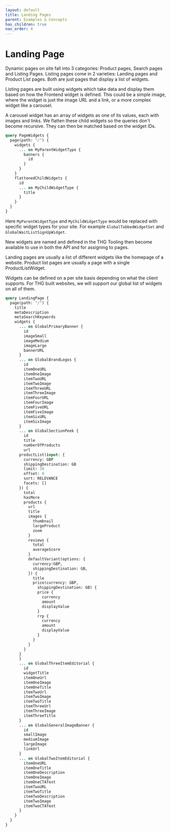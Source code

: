 ```yaml
---
layout: default
title: Landing Pages
parent: Examples & Concepts
has_children: true
nav_order: 4
---
```


# Landing Page
Dynamic pages on site fall into 3 categories: Product pages, Search pages and Listing Pages. Listing pages come in 2 varieties: Landing pages and Product List pages. Both are just pages that display a list of widgets.

Listing pages are built using widgets which take data and display them based on how the Frontend widget is defined. This could be a simple image, where the widget is just the image URL and a link, or a more complex widget like a carousel.

A carousel widget has an array of widgets as one of its values, each with images and links. We flatten these child widgets so the queries don't become recursive. They can then be matched based on the widget IDs.

```graphql
query PageWidgets {
  page(path: "/") {
    widgets {
      ... on MyParentWidgetType {
        banners {
          id
        }
      }
    }
    flattenedChildWidgets {
      id
      ... on MyChildWidgetType {
        title
      }
    }
  }
}
```

Here `MyParentWidgetType` and `MyChildWidgetType` would be replaced with specific widget types for your site. For example `GlobalTabbedWidgetSet` and `GlobalWaitListSignUpWidget`.

New widgets are named and defined in the THG Tooling then become available to use in both the API and for assigning to pages.

Landing pages are usually a list of different widgets like the homepage of a website. Product list pages are usually a page with a single ProductListWidget.

Widgets can be defined on a per site basis depending on what the client supports. For THG built websites, we will support our global list of widgets on all of them.

```graphql
query LandingPage {
  page(path: "/") {
    title
    metaDescription
    metaSearchKeywords
    widgets {
      ... on GlobalPrimaryBanner {
        id
        imageSmall
        imageMedium
        imageLarge
        bannerURL
      }
      ... on GlobalBrandLogos {
        id
        itemOneURL
        itemOneImage
        itemTwoURL
        itemTwoImage
        itemThreeURL
        itemThreeImage
        itemFourURL
        itemFourImage
        itemFiveURL
        itemFiveImage
        itemSixURL
        itemSixImage
      }
      ... on GlobalSectionPeek {
        id
        title
        numberOfProducts
        url
      productList(input: {
        currency: GBP
        shippingDestination: GB
        limit: 30
        offset: 0
        sort: RELEVANCE
        facets: []          
      }) {
        total
        hasMore
        products {
          url
          title
          images {
            thumbnail
            largeProduct
            zoom
          }
          reviews {
            total
            averageScore
          }
          defaultVariant(options: {
            currency:GBP,
            shippingDestination: GB,
          }) {
            title
            price(currency: GBP, 
              shippingDestination: GB) {
              price {
                currency
                amount
                displayValue
              }
              rrp {
                currency
                amount
                displayValue
              }
            }
          }
        }
      }
      }
      ... on GlobalThreeItemEditorial {
        id
        widgetTitle
        itemOneUrl
        itemOneImage
        itemOneTitle
        itemTwoUrl
        itemTwoImage
        itemTwoTitle
        itemThreeUrl
        itemThreeImage
        itemThreeTitle
      }
      ... on GlobalGeneralImageBanner {
        id
        smallImage
        mediumImage
        largeImage
        linkUrl
      }
      ... on GlobalTwoItemEditorial {
        itemOneURL
        itemOneTitle
        itemOneDescription
        itemOneImage
        itemOneCTAText
        itemTwoURL
        itemTwoTitle
        itemTwoDescription
        itemTwoImage
        itemTwoCTAText
      }
    }
  }
}
```
